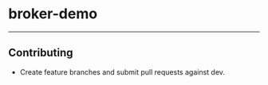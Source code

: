 # broker-demo

----
## Contributing
- Create feature branches and submit pull requests against dev.
